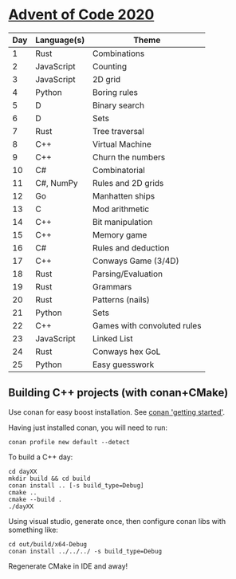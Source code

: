# [Advent of Code 2020](https://adventofcode.com/2020)

| Day | Language(s) | Theme |
|-----|-------------|-------|
|   1 | Rust        | Combinations |
|   2 | JavaScript  | Counting |
|   3 | JavaScript  | 2D grid |
|   4 | Python      | Boring rules |
|   5 | D           | Binary search |
|   6 | D           | Sets |
|   7 | Rust        | Tree traversal |
|   8 | C++         | Virtual Machine |
|   9 | C++         | Churn the numbers |
|  10 | C#          | Combinatorial |
|  11 | C#, NumPy   | Rules and 2D grids |
|  12 | Go          | Manhatten ships |
|  13 | C           | Mod arithmetic |
|  14 | C++         | Bit manipulation |
|  15 | C++         | Memory game |
|  16 | C#          | Rules and deduction |
|  17 | C++         | Conways Game (3/4D) |
|  18 | Rust        | Parsing/Evaluation |
|  19 | Rust        | Grammars |
|  20 | Rust        | Patterns (nails) |
|  21 | Python      | Sets |
|  22 | C++         | Games with convoluted rules |
|  23 | JavaScript  | Linked List |
|  24 | Rust        | Conways hex GoL |
|  25 | Python      | Easy guesswork |

## Building C++ projects (with conan+CMake)

Use conan for easy boost installation. See [conan 'getting started'](https://docs.conan.io/en/latest/getting_started.html).

Having just installed conan, you will need to run:

```
conan profile new default --detect
```

To build a C++ day:

```
cd dayXX
mkdir build && cd build
conan install .. [-s build_type=Debug]
cmake ..
cmake --build .
./dayXX
```

Using visual studio, generate once, then configure conan libs with something like:

```
cd out/build/x64-Debug
conan install ../../../ -s build_type=Debug
```

Regenerate CMake in IDE and away!
